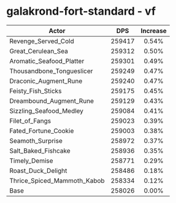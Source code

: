 # galakrond-fort-standard - vf
| Actor | DPS | Increase |
|---|:---:|:---:|
|Revenge_Served_Cold|259417|0.54%|
|Great_Cerulean_Sea|259312|0.50%|
|Aromatic_Seafood_Platter|259301|0.49%|
|Thousandbone_Tongueslicer|259249|0.47%|
|Draconic_Augment_Rune|259240|0.47%|
|Feisty_Fish_Sticks|259175|0.45%|
|Dreambound_Augment_Rune|259129|0.43%|
|Sizzling_Seafood_Medley|259084|0.41%|
|Filet_of_Fangs|259023|0.39%|
|Fated_Fortune_Cookie|259003|0.38%|
|Seamoth_Surprise|258972|0.37%|
|Salt_Baked_Fishcake|258936|0.35%|
|Timely_Demise|258771|0.29%|
|Roast_Duck_Delight|258486|0.18%|
|Thrice_Spiced_Mammoth_Kabob|258334|0.12%|
|Base|258026|0.00%|
